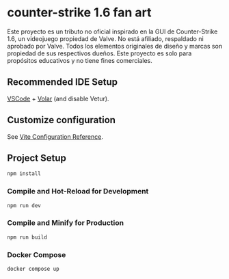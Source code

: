 # counter-strike 1.6 fan art

Este proyecto es un tributo no oficial inspirado en la GUI de Counter-Strike 1.6, un videojuego propiedad de Valve. No está afiliado, respaldado ni aprobado por Valve. Todos los elementos originales de diseño y marcas son propiedad de sus respectivos dueños. Este proyecto es solo para propósitos educativos y no tiene fines comerciales.


## Recommended IDE Setup

[VSCode](https://code.visualstudio.com/) + [Volar](https://marketplace.visualstudio.com/items?itemName=Vue.volar) (and disable Vetur).

## Customize configuration

See [Vite Configuration Reference](https://vite.dev/config/).

## Project Setup

```sh
npm install
```

### Compile and Hot-Reload for Development

```sh
npm run dev
```

### Compile and Minify for Production

```sh
npm run build
```

### Docker Compose
```
docker compose up
```